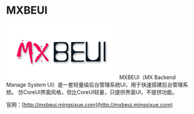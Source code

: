 # MXBEUI
![MXBEUI logo](/images/logo.png)
MXBEUI（MX Backend Manage System UI）是一套轻量级后台管理系统UI，用于快速搭建后台管理系统。
仿CoreUI界面风格，但比CoreUI轻量，只提供界面UI，不提供功能。


官网：[http://mxbeui.mingsixue.com](http://mxbeui.mingsixue.com)
